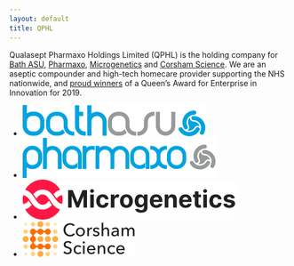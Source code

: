 ```yaml
---
layout: default
title: QPHL
---
```


Qualasept Pharmaxo Holdings Limited (QPHL) is the holding company for [Bath ASU](https://bathasu.com), [Pharmaxo](https://pharmaxo.com), [Microgenetics](https://microgenetics.co.uk) and [Corsham Science](https://corshamscience.com). We are an aseptic compounder and high-tech homecare provider supporting the NHS nationwide, and [proud winners](https://bathasu.com/press/bath-asu-receives-prestigious-queens-award-for-enterprise-in-innovation/) of a Queen’s Award for Enterprise in Innovation for 2019.

<ul class="grid">
    <li><a href="https://bathasu.com"><img src="/images/bathasu-logo.svg" alt="Bath ASU"></a></li>
    <li><a href="https://pharmaxo.com"><img src="/images/pharmaxo-logo.svg" alt="Pharmaxo"></a></li>
    <li><a href="https://microgenetics.co.uk"><img src="/images/microgenetics-logo.svg" alt="Microgenetics"></a></li>
    <li><a href="https://corshamscience.com"><img src="/images/corshamscience-logo.svg" alt="Corsham Science"></a></li>
</ul>